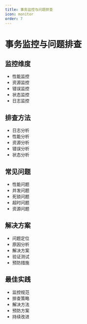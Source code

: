 ```yaml
---
title: 事务监控与问题排查
icon: monitor
order: 7
---
```


# 事务监控与问题排查

## 监控维度
- 性能监控
- 资源监控
- 错误监控
- 状态监控
- 日志监控

## 排查方法
- 日志分析
- 性能分析
- 资源分析
- 错误分析
- 状态分析

## 常见问题
- 性能问题
- 并发问题
- 死锁问题
- 超时问题
- 资源问题

## 解决方案
- 问题定位
- 原因分析
- 解决方案
- 验证测试
- 预防措施

## 最佳实践
- 监控规范
- 排查策略
- 解决方法
- 预防方案
- 持续改进
